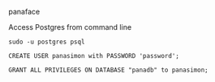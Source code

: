 
panaface

Access Postgres from command line

	sudo -u postgres psql

	CREATE USER panasimon with PASSWORD 'password';

	GRANT ALL PRIVILEGES ON DATABASE "panadb" to panasimon;
	